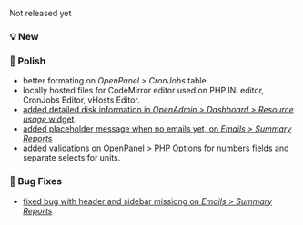 Not released yet

### 💡 New

### 💅 Polish
- better formating on *OpenPanel > CronJobs* table.
- locally hosted files for CodeMirror editor used on PHP.INI editor, CronJobs Editor, vHosts Editor.
- [added detailed disk information in *OpenAdmin > Dashboard > Resource usage* widget](https://github.com/stefanpejcic/OpenPanel/issues/511#issuecomment-2969716827).
- [added placeholder message when no emails yet, on *Emails > Summary Reports*](https://github.com/stefanpejcic/OpenPanel/issues/511)
- added validations on OpenPanel > PHP Options for numbers fields and separate selects for units.

### 🐛 Bug Fixes
- [fixed bug with header and sidebar missiong on *Emails > Summary Reports*](https://github.com/stefanpejcic/OpenPanel/issues/511)
